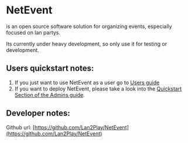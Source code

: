 # NetEvent
<!-- <img alt="NetEvent Logo" src="logo.svg" width="50%"> -->

is an open source software solution for organizing events, especially focused on lan partys.

Its currently under heavy development, so only use it for testing or development.


## Users quickstart notes:
1. If you just want to use NetEvent as a user go to [Users guide](user/start.html) 
2. If you want to deploy NetEvent, please take a look into the [Quickstart Section of the Admins guide](admin/quickstart.html).

## Developer notes:
Github url: [https://github.com/Lan2Play/NetEvent](https://github.com/Lan2Play/NetEvent)



